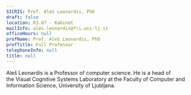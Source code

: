 ```yaml
---
SICRIS: Prof. Aleš Leonardis, PhD
draft: false
location: R3.07 - Kabinet
mailInfo: ales.leonardis@fri.uni-lj.si
officeHours: null
profName: Prof. Aleš Leonardis, PhD
profTitle: Full Professor
telephoneInfo: null
title: null
---
```



Aleš Leonardis is a Professor of computer science. He is a head of the Visual Cognitive Systems Laboratory at the Faculty of Computer and Information Science, University of Ljubljana.